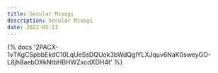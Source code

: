 ```yaml
---
title: Secular Misogi
description: Secular Misogi
date: 2022-05-23
---
```

<body style="margin:0">
{% docs '2PACX-1vTKgCSpbbEkdC10LqUeSsDQUok3bWdQglYLXJquv6NaK0sweyGO-L8jh8aebOXkNtbHBHWZxcdXDH4t' %}